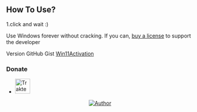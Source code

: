 ## How To Use?
1.click and wait :)

Use Windows forever without cracking. If you can, [buy a license](https://www.microsoft.com/en-us/software-download/windows11) to support the developer

Version GitHub Gist [Win11Activation](https://gist.github.com/fskhrijuanda/31d00c0a080d39598ead879b66588ac4)


### Donate
* <a href="https://trakteer.id/fakhrijuanda12" target="_blank"><img id="wse-buttons-preview" src="https://cdn.trakteer.id/images/embed/trbtn-red-1.png" height="40" style="border:0px;height:40px;" alt="Trakteer Saya"></a>

<p align="center">
<a href="https://github.com/fskhrijuanda"><img title="Author" src="https://img.shields.io/badge/badge/Author-Fakhri-red.svg?style=for-the-badge&logo=github"></a>
</p>
